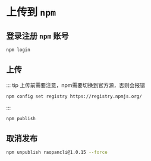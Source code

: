 # 上传到 `npm`

## 登录注册 `npm` 账号

```bash
npm login
```

## 上传

::: tip
上传前需要注意，npm需要切换到官方源，否则会报错

```bash
npm config set registry https://registry.npmjs.org/
```

:::

```bash
npm publish
```

## 取消发布

```bash
npm unpublish raopancli@1.0.15 --force
```
